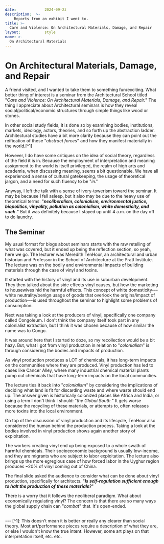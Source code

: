 ```yaml
---
date:             2024-09-23
description:  >-
    Reports from an exhibit I went to.
title: >-
  Care and Violence: On Architectural Materials, Damage, and Repair        
layout:           style
name: >-  
  On Architectural Materials       
---
```


# On Architectural Materials, Damage, and Repair      

A friend visited, and I wanted to take them to something fun/exciting. What better thing of interest is a seminar from the Architectural School titled "*Care and Violence: On Architectural Materials, Damage, and Repair.*" The thing I appreciate about Architectural seminars is how they reveal social/political/economic structures through simple things like wood or stones.

In other social study fields, it is done so by examining bodies, institutions, markets, ideology, actors,  theories, and so forth up the abstraction ladder. Architectural studies have a bit more clarity because they can point out the reification of these "*abstract forces*" and how they manifest materially in the world.[^1]

However, I do have some critiques on the idea of social theory, regardless of the field it is in. Because the employment of interpretation and meaning assignment to the world is itself privileged, the realm of high arts and academia, when discussing meaning, seems a bit questionable. We have all experienced a sense of cultural gatekeeping, the usage of theoretical jargon, and a need for such fluency to be "*in*." 

Anyway, I left the talk with a sense of ivory-towerism toward the seminar. It may be because I fell asleep, but it also may be due to the heavy use of theoretical terms: "***neoliberalism, colonialism, environmental justice, biopolitics, vinyality, pollution as colonialism, white domesticity, and such.***" But it was definitely because I stayed up until 4 a.m. on the day off to do laundry.

## The Seminar

My usual format for blogs about seminars starts with the raw retelling of what was covered, but it ended up being the reflection section, so yeah, here we go. The lecturer was Meredith TenHoor, an architectural and urban historian and Professor in the School of Architecture at the Pratt Institute. The lecture was on the bodily and environmental impacts of building materials through the case of vinyl and toxins. 

It started with the history of vinyl and its use in suburban development. They then talked about the side effects vinyl causes, but how the marketing to housewives hid the harmful effects. This concept of white domesticity---white neutrality/benign usage of goods that overlook the origins/impact of production---is used throughout the seminar to highlight some problems of consumption.

Next was taking a look at the producers of vinyl, specifically one company called Congoleum. I don't think the company itself took part in any colonialist extraction, but I think it was chosen because of how similar the name was to Congo.

It was around here that I started to doze, so my recollection would be a bit hazy. But, what I got from vinyl production in relation to "*colonialism*" is through considering the bodies and impacts of production. 

As vinyl production produces a LOT of chemicals, it has long-term impacts on the communities where they are produced. Vinyl production has led to cases like Cancer Alley, where many industrial chemical material plants pump out chemicals that have long-term impacts on the local communities.

The lecture ties it back into "*colonialism*" by considering the implications of deciding what land is fit for discarding waste and where waste should end up. The answer given is historically colonized places like Africa and India, or using a term I don't think I should: "*the Global South.*" It gets worse because the recycling of these materials, or attempts to, often releases more toxins into the local environment. 

On top of the discussion of vinyl production and its lifecycle, TenHoor also considered the human behind the production process. Taking a look at the bodies involved in vinyl production shows again another story of exploitation. 

The workers creating vinyl end up being exposed to a whole swath of harmful chemicals. Their socioeconomic background is usually low-income, and they are migrants who are subject to labor exploitation. The lecture also brings up the more egregious case of how forced labor in the Uyghur region produces ~20% of vinyl coming out of China.

The final slide asked the audience to consider what can be done about vinyl production, specifically for architects. "***Is self-regulation sufficient enough to halt the production of these materials?***"

There is a worry that it follows the neoliberal paradigm. What about economically regulating vinyl? The concern is that there are so many ways the global supply chain can "*combat*" that. It's open-ended.

<br/>
---
[^1]: This doesn't mean it is better or really any clearer than social theory. Most art/performance pieces require a description of what they are, or else I wouldn't know the true intent. However, some art plays on that interpretation itself, etc. etc.
